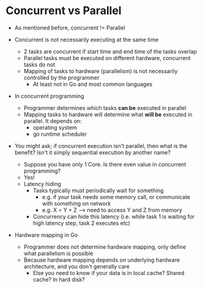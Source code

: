 # Concurrent vs Parallel

- As mentioned before, concurrent != Parallel

- Concurrent is not necessarily executing at the same time
    - 2 tasks are concurrent if start time and end time of the tasks overlap
    - Parallel tasks must be executed on different hardware, concurrent tasks do not
    - Mapping of tasks to hardware (parallelism) is not necessarily controlled by the programmer
        - At least not in Go and most common languages

- In concurrent programming
    - Programmer determines which tasks **can be** executed in parallel 
    - Mapping tasks to hardware will determine what **will be** executed in parallel. It depends on:
        - operating system
        - go runtime scheduler

- You might ask; if concurrent execution isn't parallel, then what is the benefit? Isn't it simply sequential execution by another name?
    - Suppose you have only 1 Core. Is there even value in concurrent programming?
    - Yes!
    - Latency hiding
        - Tasks typically must periodically wait for something
            - e.g. if your task needs some memory call, or communicate with something on network
            - e.g. X = Y + Z --> need to access Y and Z from memory 
        - Concurrency can hide this latency (i.e. while task 1 is waiting for high latency step, task 2 executes etc)

- Hardware mapping in Go
    - Programmer does not determine hardware mapping, only define what parallelism is possible
    - Because hardware mapping depends on underlying hardware architecture, and you don't generally care
        - Else you need to know if your data is in local cache? Shared cache? In hard disk? 
